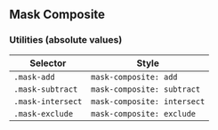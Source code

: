 ## Mask Composite

### Utilities (absolute values)

| Selector          | Style                       |
| ----------------- | --------------------------- |
| `.mask-add`       | `mask-composite: add`       |
| `.mask-subtract`  | `mask-composite: subtract`  |
| `.mask-intersect` | `mask-composite: intersect` |
| `.mask-exclude`   | `mask-composite: exclude`   |
